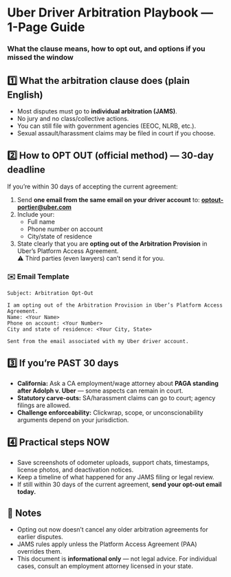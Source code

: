 # Uber Driver Arbitration Playbook — 1-Page Guide

### What the clause means, how to opt out, and options if you missed the window

## 1️⃣ What the arbitration clause does (plain English)
- Most disputes must go to **individual arbitration (JAMS)**.
- No jury and no class/collective actions.
- You can still file with government agencies (EEOC, NLRB, etc.).
- Sexual assault/harassment claims may be filed in court if you choose.

## 2️⃣ How to OPT OUT (official method) — 30-day deadline
If you’re within 30 days of accepting the current agreement:
1. Send **one email from the same email on your driver account** to:
   **optout-portier@uber.com**
2. Include your:
   - Full name  
   - Phone number on account  
   - City/state of residence  
3. State clearly that you are **opting out of the Arbitration Provision** in Uber’s Platform Access Agreement.  
   ⚠️ Third parties (even lawyers) can’t send it for you.

### ✉️ Email Template
```
Subject: Arbitration Opt-Out

I am opting out of the Arbitration Provision in Uber’s Platform Access Agreement.
Name: <Your Name>
Phone on account: <Your Number>
City and state of residence: <Your City, State>

Sent from the email associated with my Uber driver account.
```

## 3️⃣ If you’re PAST 30 days
- **California:** Ask a CA employment/wage attorney about **PAGA standing after Adolph v. Uber** — some aspects can remain in court.  
- **Statutory carve-outs:** SA/harassment claims can go to court; agency filings are allowed.  
- **Challenge enforceability:** Clickwrap, scope, or unconscionability arguments depend on your jurisdiction.

## 4️⃣ Practical steps NOW
- Save screenshots of odometer uploads, support chats, timestamps, license photos, and deactivation notices.  
- Keep a timeline of what happened for any JAMS filing or legal review.  
- If still within 30 days of the current agreement, **send your opt-out email today.**

## 📝 Notes
- Opting out now doesn’t cancel any older arbitration agreements for earlier disputes.  
- JAMS rules apply unless the Platform Access Agreement (PAA) overrides them.  
- This document is **informational only** — not legal advice. For individual cases, consult an employment attorney licensed in your state.
